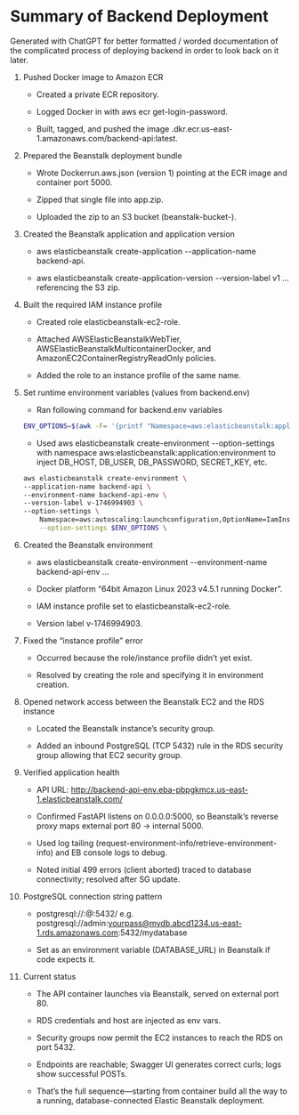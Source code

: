 # Summary of Backend Deployment 
Generated with ChatGPT for better formatted / worded documentation of the complicated process of deploying backend in order to look back on it later.

1. Pushed Docker image to Amazon ECR

    - Created a private ECR repository.

    - Logged Docker in with aws ecr get-login-password.

    - Built, tagged, and pushed the image <account-id>.dkr.ecr.us-east-1.amazonaws.com/backend-api:latest.

2. Prepared the Beanstalk deployment bundle

    - Wrote Dockerrun.aws.json (version 1) pointing at the ECR image and container port 5000.

    - Zipped that single file into app.zip.

    - Uploaded the zip to an S3 bucket (beanstalk-bucket-<my-username>).

3. Created the Beanstalk application and application version

    - aws elasticbeanstalk create-application --application-name backend-api.

    - aws elasticbeanstalk create-application-version --version-label v1 … referencing the S3 zip.

4. Built the required IAM instance profile

    - Created role elasticbeanstalk-ec2-role.

    - Attached AWSElasticBeanstalkWebTier, AWSElasticBeanstalkMulticontainerDocker, and AmazonEC2ContainerRegistryReadOnly policies.

    - Added the role to an instance profile of the same name.

5. Set runtime environment variables (values from backend.env)
    - Ran following command for backend.env variables
    ```bash
    ENV_OPTIONS=$(awk -F= '{printf "Namespace=aws:elasticbeanstalk:application:environment,OptionName=%s,Value=%s ", $1, $2}' .env)
    ```

    - Used aws elasticbeanstalk create-environment --option-settings with namespace aws:elasticbeanstalk:application:environment to inject DB_HOST, DB_USER, DB_PASSWORD, SECRET_KEY, etc.

    ```bash
    aws elasticbeanstalk create-environment \
    --application-name backend-api \
    --environment-name backend-api-env \
    --version-label v-1746994903 \
    --option-settings \
        Namespace=aws:autoscaling:launchconfiguration,OptionName=IamInstanceProfile,Value=elasticbeanstalk-ec2-role \
        --option-settings $ENV_OPTIONS \
    ```

6. Created the Beanstalk environment

    - aws elasticbeanstalk create-environment --environment-name backend-api-env …

    - Docker platform “64bit Amazon Linux 2023 v4.5.1 running Docker”.

    - IAM instance profile set to elasticbeanstalk-ec2-role.

    - Version label v-1746994903.

7. Fixed the “instance profile” error

    - Occurred because the role/instance profile didn’t yet exist.

    - Resolved by creating the role and specifying it in environment creation.

8. Opened network access between the Beanstalk EC2 and the RDS instance

    - Located the Beanstalk instance’s security group.

    - Added an inbound PostgreSQL (TCP 5432) rule in the RDS security group allowing that EC2 security group.

9. Verified application health

    - API URL: http://backend-api-env.eba-pbpgkmcx.us-east-1.elasticbeanstalk.com/

    - Confirmed FastAPI listens on 0.0.0.0:5000, so Beanstalk’s reverse proxy maps external port 80 → internal 5000.

    - Used log tailing (request-environment-info/retrieve-environment-info) and EB console logs to debug.

    - Noted initial 499 errors (client aborted) traced to database connectivity; resolved after SG update.

10. PostgreSQL connection string pattern

    - postgresql://<user>:<password>@<host>:5432/<dbname>
    e.g.
    postgresql://admin:yourpass@mydb.abcd1234.us-east-1.rds.amazonaws.com:5432/mydatabase

    - Set as an environment variable (DATABASE_URL) in Beanstalk if code expects it.

11. Current status

    - The API container launches via Beanstalk, served on external port 80.

    - RDS credentials and host are injected as env vars.

    - Security groups now permit the EC2 instances to reach the RDS on port 5432.

    - Endpoints are reachable; Swagger UI generates correct curls; logs show successful POSTs.

    - That’s the full sequence—starting from container build all the way to a running, database-connected Elastic Beanstalk deployment.
